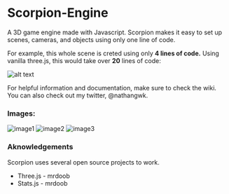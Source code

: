 # Scorpion-Engine
A 3D game engine made with Javascript. Scorpion makes it easy to set up scenes, cameras, and objects using only one line of code.

For example, this whole scene is creted using only **4 lines of code.** Using vanilla three.js, this would take over **20** lines of code:

![alt text](https://cdn1.imggmi.com/uploads/2019/9/10/5e8f6611a5682143158ac50015cf8deb-full.png)

For helpful information and documentation, make sure to check the wiki. You can also check out my twitter, @nathangwk.

### Images:

![image1](https://cdn1.imggmi.com/uploads/2019/9/12/9df346ac14a51f5892f2f276cd841f7f-full.png)
![image2](https://camo.githubusercontent.com/b35e851745ff46d1f2713bee5be4d46077aecf98/68747470733a2f2f63646e312e696d67676d692e636f6d2f75706c6f6164732f323031392f392f31312f34333836613966386436613037353565353739323831383964653331353265342d66756c6c2e706e67)
![image3](https://camo.githubusercontent.com/ddecb81a7d9b184789df639c52def8fe56eb9831/68747470733a2f2f63646e312e696d67676d692e636f6d2f75706c6f6164732f323031392f392f31302f64303437303864373030336230653331313939663561383761383661326639332d66756c6c2e706e67)

### Aknowledgements
Scorpion uses several open source projects to work.

* Three.js - mrdoob
* Stats.js - mrdoob
